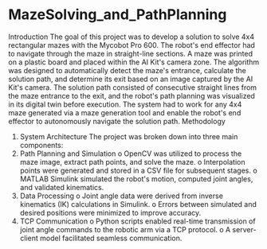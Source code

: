 # MazeSolving_and_PathPlanning
Introduction
The goal of this project was to develop a solution to solve 4x4 rectangular mazes with the
Mycobot Pro 600. The robot's end effector had to navigate through the maze in straight-line
sections. A maze was printed on a plastic board and placed within the AI Kit's camera zone. The
algorithm was designed to automatically detect the maze's entrance, calculate the solution path,
and determine its exit based on an image captured by the AI Kit's camera. The solution path
consisted of consecutive straight lines from the maze entrance to the exit, and the robot's path
planning was visualized in its digital twin before execution. The system had to work for any 4x4
maze generated via a maze generation tool and enable the robot's end effector to autonomously
navigate the solution path.
Methodology
1. System Architecture
The project was broken down into three main components:
1. Path Planning and Simulation
o OpenCV was utilized to process the maze image, extract path points, and solve
the maze.
o Interpolation points were generated and stored in a CSV file for subsequent
stages.
o MATLAB Simulink simulated the robot's motion, computed joint angles, and
validated kinematics.
2. Data Processing
o Joint angle data were derived from inverse kinematics (IK) calculations in
Simulink.
o Errors between simulated and desired positions were minimized to improve
accuracy.
3. TCP Communication
o Python scripts enabled real-time transmission of joint angle commands to the
robotic arm via a TCP protocol.
o A server-client model facilitated seamless communication.
